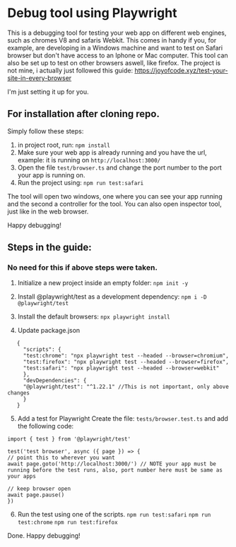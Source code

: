 # Debug tool using Playwright

This is a debugging tool for testing your web app on different web engines, such as chromes V8 and safaris Webkit.
This comes in handy if you, for example, are developing in a Windows machine and want to test on Safari browser but don't have access to an Iphone or Mac computer.
This tool can also be set up to test on other browsers aswell, like firefox.
The project is not mine, i actually just followed this guide: https://joyofcode.xyz/test-your-site-in-every-browser

I'm just setting it up for you.

## For installation after cloning repo.

Simply follow these steps:

1. in project root, run: `npm install`
2. Make sure your web app is already running and you have the url, example: it is running on `http://localhost:3000/`
3. Open the file `test/browser.ts` and change the port number to the port your app is running on.
4. Run the project using: `npm run test:safari`

The tool will open two windows, one where you can see your app running and the second a controller for the tool.
You can also open inspector tool, just like in the web browser.

Happy debugging!

## Steps in the guide:

### No need for this if above steps were taken.

1. Initialize a new project inside an empty folder:
   `npm init -y`

2. Install @playwright/test as a development dependency:
   `npm i -D @playwright/test`

3. Install the default browsers:
   `npx playwright install`

4. Update package.json

```
   {
     "scripts": {
     "test:chrome": "npx playwright test --headed --browser=chromium",
     "test:firefox": "npx playwright test --headed --browser=firefox",
     "test:safari": "npx playwright test --headed --browser=webkit"
     },
     "devDependencies": {
     "@playwright/test": "^1.22.1" //This is not important, only above changes
     }
   }
```

5. Add a test for Playwright
   Create the file: `tests/browser.test.ts`
   and add the following code:

```
import { test } from '@playwright/test'

test('test browser', async ({ page }) => {
// point this to wherever you want
await page.goto('http://localhost:3000/') // NOTE your app must be running before the test runs, also, port number here must be same as your apps

// keep browser open
await page.pause()
})
```

6. Run the test using one of the scripts.
   `npm run test:safari`
   `npm run test:chrome`
   `npm run test:firefox`

Done. Happy debugging!

